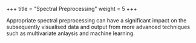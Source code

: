 +++
title = "Spectral Preprocessing"
weight = 5
+++

Appropriate spectral preprocessing can have a significant impact on the subsequently visualised data and output from more advanced techniques such as multivariate anlaysis and machine learning.